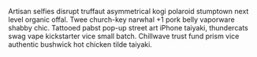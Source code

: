 Artisan selfies disrupt truffaut asymmetrical kogi polaroid stumptown next level organic offal. Twee church-key narwhal +1 pork belly vaporware shabby chic. Tattooed pabst pop-up street art iPhone taiyaki, thundercats swag vape kickstarter vice small batch. Chillwave trust fund prism vice authentic bushwick hot chicken tilde taiyaki.